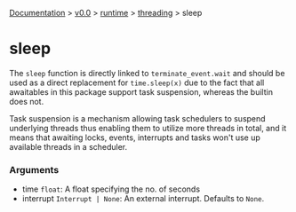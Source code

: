 [Documentation](/docs/documentation.md) >
 [v0.0](/docs/0.0/version.md) >
  [runtime](/docs/0.0/runtime/module.md) >
   [threading](/docs/0.0/runtime/threading/module.md) >
    sleep

# sleep

The `sleep` function is directly linked to `terminate_event.wait` and should be used as a direct replacement for `time.sleep(x)` due to the fact that all awaitables in this package support task suspension, whereas the builtin does not.

Task suspension is a mechanism allowing task schedulers to suspend underlying threads thus enabling them to utilize more threads in total, and it means that awaiting locks, events, interrupts and tasks won't use up available threads in a scheduler.

### Arguments

- time `float`: A float specifying the no. of seconds
- interrupt `Interrupt | None`: An external interrupt. Defaults to `None`.